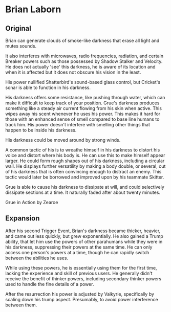 # Brian Laborn
## Original
Brian can generate clouds of smoke-like darkness that erase all light and mutes sounds.

It also interferes with microwaves, radio frequencies, radiation, and certain Breaker powers such as those possessed by Shadow Stalker and Velocity. He does not actually 'see' this darkness, he is aware of its location and when it is affected but it does not obscure his vision in the least.

His power nullified Shatterbird's sound-based glass control, but Cricket's sonar is able to function in his darkness.

His darkness offers some resistance, like pushing through water, which can make it difficult to keep track of your position. Grue's darkness produces something like a steady air current flowing from his skin when active. This wipes away his scent whenever he uses his power. This makes it hard for those with an enhanced sense of smell compared to base line humans to track him. His power doesn't interfere with smelling other things that happen to be inside his darkness.

His darkness could be moved around by strong winds.

A common tactic of his is to wreathe himself in his darkness to distort his voice and distort where his body is. He can use this to make himself appear larger. He could form rough shapes out of his darkness, including a circular wall. He displays further versatility by making a body double, or several, out of his darkness that is often convincing enough to distract an enemy. This tactic would later be borrowed and improved upon by his teammate Skitter.

Grue is able to cause his darkness to dissipate at will, and could selectively dissipate sections at a time. It naturally faded after about twenty minutes.

Grue in Action by Zearoe
## Expansion
After his second Trigger Event, Brian's darkness became thicker, heavier, and came out less quickly, but grew exponentially. He also gained a Trump ability, that let him use the powers of other parahumans while they were in his darkness, suppressing their powers at the same time. He can only access one person's powers at a time, though he can rapidly switch between the abilities he uses.

While using these powers, he is essentially using them for the first time, lacking the experience and skill of previous users. He generally didn't receive the benefit of thinker powers, including secondary thinker powers used to handle the fine details of a power.

After the resurrection his power is adjusted by Valkyrie, specifically by scaling down his trump aspect. Presumably, to avoid power interference between them.
